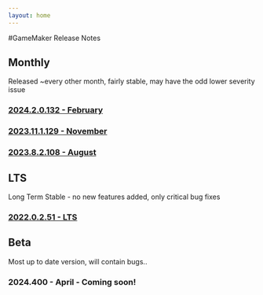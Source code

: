 ```yaml
---
layout: home
---
```


#GameMaker Release Notes

## Monthly
Released ~every other month, fairly stable, may have the odd lower severity issue

### [2024.2.0.132 - February](\release-notes\2024\2)
### [2023.11.1.129 - November](\release-notes\2023\11)
### [2023.8.2.108 - August](\release-notes\2023\8)

## LTS
Long Term Stable - no new features added, only critical bug fixes

### [2022.0.2.51 - LTS](\release-notes\2022\0)

## Beta
Most up to date version, will contain bugs..

### 2024.400 - April - Coming soon!